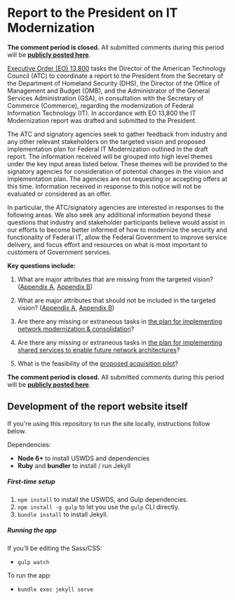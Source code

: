 # Report to the President on IT Modernization

**The comment period is closed.** All submitted comments during this period will be <a href="https://github.com/GSA/modernization/issues" target="_blank">**publicly posted here**</a>.

[Executive Order (EO) 13,800](https://www.whitehouse.gov/the-press-office/2017/05/11/presidential-executive-order-strengthening-cybersecurity-federal) tasks the Director of the American Technology Council (ATC) to coordinate a report to the President from the Secretary of the Department of Homeland Security (DHS), the Director of the Office of Management and Budget (OMB), and the Administrator of the General Services Administration (GSA), in consultation with the Secretary of Commerce (Commerce), regarding the modernization of Federal Information Technology (IT). In accordance with EO 13,800 the IT Modernization report was drafted and submitted to the President.

The ATC and signatory agencies seek to gather feedback from industry and any other relevant stakeholders on the targeted vision and proposed implementation plan for Federal IT Modernization outlined in the draft report. The information received will be grouped into high level themes under the key input areas listed below.  These themes will be provided to the signatory agencies for consideration of potential changes in the vision and implementation plan. The agencies are not requesting or accepting offers at this time. Information received in response to this notice will not be evaluated or considered as an offer.

In particular, the ATC/signatory agencies are interested in responses to the following areas. We also seek any additional information beyond these questions that industry and stakeholder participants believe would assist in our efforts to become better informed of how to modernize the security and functionality of Federal IT, allow the Federal Government to improve service delivery, and focus effort and resources on what is most important to customers of Government services.

**Key questions include:**

1. What are major attributes that are missing from the targeted vision? ([Appendix A](https://itmodernization.cio.gov/report/appendices/data-level-protections/), [Appendix B](https://itmodernization.cio.gov/report/appendices/cloud-security-protections/))

2. What are major attributes that should not be included in the targeted vision? ([Appendix A](https://itmodernization.cio.gov/report/appendices/data-level-protections/), [Appendix B](https://itmodernization.cio.gov/report/appendices/cloud-security-protections/))

3. Are there any missing or extraneous tasks in [the plan for implementing network modernization & consolidation](https://itmodernization.cio.gov/report/network-modernization/)?

4. Are there any missing or extraneous tasks in [the plan for implementing shared services to enable future network architectures](https://itmodernization.cio.gov/report/shared-services/)?

5. What is the feasibility of the [proposed acquisition pilot](https://itmodernization.cio.gov/report/appendices/acquisition-pilot/)?

**The comment period is closed.** All submitted comments during this period will be <a href="https://github.com/GSA/modernization/issues" target="_blank">**publicly posted here**</a>.


## Development of the report website itself

If you're using this repository to run the site locally, instructions follow below.

Dependencies:

* **Node 6+** to install USWDS and dependencies
* **Ruby** and **bundler** to install / run Jekyll

##### First-time setup

1. `npm install` to install the USWDS, and Gulp dependencies.
2. `npm install -g gulp` to let you use the `gulp` CLI directly.
3. `bundle install` to install Jekyll.

##### Running the app

If you'll be editing the Sass/CSS:

* `gulp watch`

To run the app:

* `bundle exec jekyll serve`
